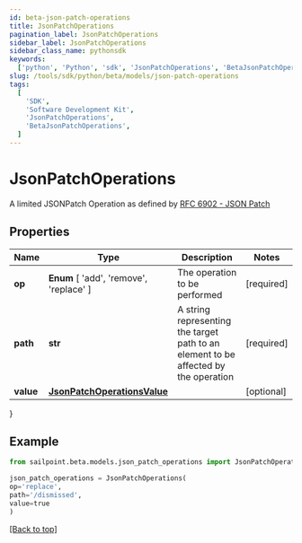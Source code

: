 ```yaml
---
id: beta-json-patch-operations
title: JsonPatchOperations
pagination_label: JsonPatchOperations
sidebar_label: JsonPatchOperations
sidebar_class_name: pythonsdk
keywords:
  ['python', 'Python', 'sdk', 'JsonPatchOperations', 'BetaJsonPatchOperations']
slug: /tools/sdk/python/beta/models/json-patch-operations
tags:
  [
    'SDK',
    'Software Development Kit',
    'JsonPatchOperations',
    'BetaJsonPatchOperations',
  ]
---
```


# JsonPatchOperations

A limited JSONPatch Operation as defined by [RFC 6902 - JSON Patch](https://tools.ietf.org/html/rfc6902)

## Properties

| Name | Type | Description | Notes |
| --- | --- | --- | --- |
| **op** | **Enum** [ 'add', 'remove', 'replace' ] | The operation to be performed | [required] |
| **path** | **str** | A string representing the target path to an element to be affected by the operation | [required] |
| **value** | [**JsonPatchOperationsValue**](json-patch-operations-value) |  | [optional] |

}

## Example

```python
from sailpoint.beta.models.json_patch_operations import JsonPatchOperations

json_patch_operations = JsonPatchOperations(
op='replace',
path='/dismissed',
value=true
)

```

[[Back to top]](#)
